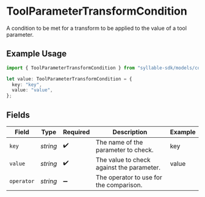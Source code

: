 # ToolParameterTransformCondition

A condition to be met for a transform to be applied to the value of a tool parameter.

## Example Usage

```typescript
import { ToolParameterTransformCondition } from "syllable-sdk/models/components";

let value: ToolParameterTransformCondition = {
  key: "key",
  value: "value",
};
```

## Fields

| Field                                     | Type                                      | Required                                  | Description                               | Example                                   |
| ----------------------------------------- | ----------------------------------------- | ----------------------------------------- | ----------------------------------------- | ----------------------------------------- |
| `key`                                     | *string*                                  | :heavy_check_mark:                        | The name of the parameter to check.       | key                                       |
| `value`                                   | *string*                                  | :heavy_check_mark:                        | The value to check against the parameter. | value                                     |
| `operator`                                | *string*                                  | :heavy_minus_sign:                        | The operator to use for the comparison.   |                                           |